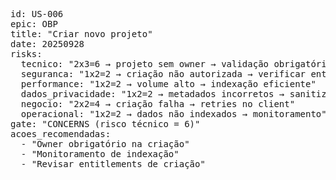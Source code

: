<pre>
id: US-006
epic: OBP
title: "Criar novo projeto"
date: 20250928
risks:
  tecnico: "2x3=6 → projeto sem owner → validação obrigatória"
  seguranca: "1x2=2 → criação não autorizada → verificar entitlements"
  performance: "1x2=2 → volume alto → indexação eficiente"
  dados_privacidade: "1x2=2 → metadados incorretos → sanitização"
  negocio: "2x2=4 → criação falha → retries no client"
  operacional: "1x2=2 → dados não indexados → monitoramento"
gate: "CONCERNS (risco técnico = 6)"
acoes_recomendadas:
  - "Owner obrigatório na criação"
  - "Monitoramento de indexação"
  - "Revisar entitlements de criação"
</pre>
